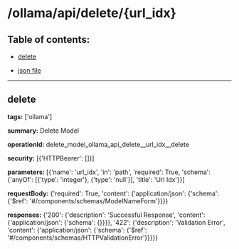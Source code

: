 # /ollama/api/delete/{url_idx}

## Table of contents:
- [delete](#delete)

- [json file](./_ollama_api_delete_{url_idx}.json)

---
<a name="delete"></a>
## delete

**tags:** ['ollama']

**summary:** Delete Model

**operationId:** delete_model_ollama_api_delete__url_idx__delete

**security:** [{'HTTPBearer': []}]

**parameters:** [{'name': 'url_idx', 'in': 'path', 'required': True, 'schema': {'anyOf': [{'type': 'integer'}, {'type': 'null'}], 'title': 'Url Idx'}}]

**requestBody:** {'required': True, 'content': {'application/json': {'schema': {'$ref': '#/components/schemas/ModelNameForm'}}}}

**responses:** {'200': {'description': 'Successful Response', 'content': {'application/json': {'schema': {}}}}, '422': {'description': 'Validation Error', 'content': {'application/json': {'schema': {'$ref': '#/components/schemas/HTTPValidationError'}}}}}

